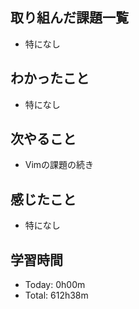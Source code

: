 ## 取り組んだ課題一覧
- 特になし
## わかったこと
- 特になし
## 次やること
- Vimの課題の続き
## 感じたこと
- 特になし
## 学習時間
- Today: 0h00m
- Total: 612h38m
